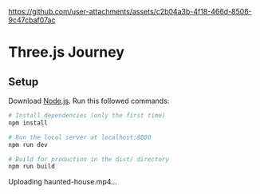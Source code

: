 
https://github.com/user-attachments/assets/c2b04a3b-4f18-466d-8506-9c47cbaf07ac
# Three.js Journey

## Setup
Download [Node.js](https://nodejs.org/en/download/).
Run this followed commands:

``` bash
# Install dependencies (only the first time)
npm install

# Run the local server at localhost:8080
npm run dev

# Build for production in the dist/ directory
npm run build
```

Uploading haunted-house.mp4…
